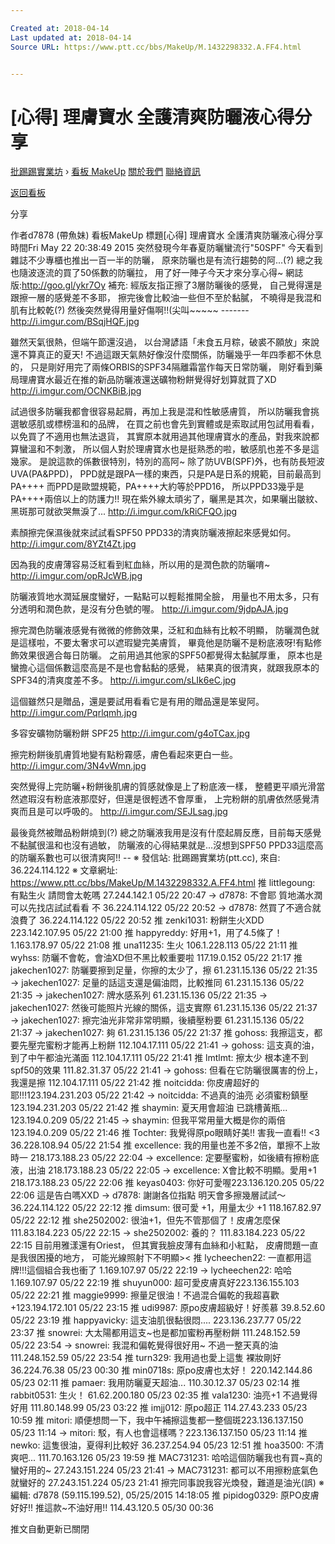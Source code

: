 ```yaml
---

Created at: 2018-04-14
Last updated at: 2018-04-14
Source URL: https://www.ptt.cc/bbs/MakeUp/M.1432298332.A.FF4.html


---
```


# [心得] 理膚寶水 全護清爽防曬液心得分享


[批踢踢實業坊](https://www.ptt.cc/) › [看板 MakeUp](https://www.ptt.cc/bbs/MakeUp/index.html) [關於我們](https://www.ptt.cc/about.html) [聯絡資訊](https://www.ptt.cc/contact.html)

[返回看板](https://www.ptt.cc/bbs/MakeUp/index.html)

分享

作者d7878 (帶魚妹)
看板MakeUp
標題\[心得\] 理膚寶水 全護清爽防曬液心得分享
時間Fri May 22 20:38:49 2015
突然發現今年春夏防曬蠻流行"50SPF" 今天看到雜誌不少專櫃也推出一百一半的防曬， 原來防曬也是有流行趨勢的阿...(?) 總之我也隨波逐流的買了50係數的防曬拉， 用了好一陣子今天才來分享心得~ 網誌版:<http://goo.gl/ykr7Oy> 補充: 經版友指正擦了3層防曬後的感覺， 自己覺得還是跟擦一層的感覺差不多耶， 擦完後會比較油一些但不至於黏膩， 不曉得是我混和肌有比較乾(?) 然後突然覺得用量好傷啊!!(尖叫~~~~~ ------- <http://i.imgur.com/BSqjHQF.jpg>

雖然天氣很熱，但端午節還沒過， 以台灣諺語「未食五月粽，破裘不願放」來說還不算真正的夏天! 不過這跟天氣熱好像沒什麼關係，防曬幾乎一年四季都不休息的， 只是剛好用完了兩條ORBIS的SPF34隔離霜當作每天日常防曬， 剛好看到藥局理膚寶水最近在推的新品防曬液還送礦物粉餅覺得好划算就買了XD <http://i.imgur.com/OCNKBiB.jpg>

試過很多防曬我都會很容易起屑，再加上我是混和性敏感膚質， 所以防曬我會挑選敏感肌或標榜溫和的品牌， 在買之前也會先到實體或是索取試用包試用看看，以免買了不適用也無法退貨， 其實原本就用過其他理膚寶水的產品，對我來說都算蠻溫和不刺激， 所以個人對於理膚寶水也是挺熟悉的啦，敏感肌也差不多是這幾家。 是說這款的係數很特別，特別的高阿~ 除了防UVB(SPF)外，也有防長短波UVA(PA&PPD)， PPD就是跟PA一樣的東西，只是PA是日系的規範，目前最高到PA++++ 而PPD是歐盟規範，PA++++大約等於PPD16， 所以PPD33幾乎是PA++++兩倍以上的防護力!! 現在紫外線太頑劣了，曬黑是其次，如果曬出皺紋、黑斑那可就欲哭無淚了... <http://i.imgur.com/kRiCFQO.jpg>

素顏擦完保濕後就來試試看SPF50 PPD33的清爽防曬液擦起來感覺如何。 <http://i.imgur.com/8YZt4Zt.jpg>

因為我的皮膚薄容易泛紅看到紅血絲，所以用的是潤色款的防曬唷~ <http://i.imgur.com/opRJcWB.jpg>

防曬液質地水潤延展度蠻好，一點點可以輕鬆推開全臉， 用量也不用太多，只有分透明和潤色款，是沒有分色號的喔。 <http://i.imgur.com/9jdpAJA.jpg>

擦完潤色防曬液感覺有微微的修飾效果，泛紅和血絲有比較不明顯， 防曬潤色就是這樣啦，不要太奢求可以遮瑕變完美膚質， 畢竟他是防曬不是粉底液呀!有點修飾效果很適合每日防曬。 之前用過其他家的SPF50都覺得太黏膩厚重， 原本也是蠻擔心這個係數這麼高是不是也會黏黏的感覺， 結果真的很清爽，就跟我原本的SPF34的清爽度差不多。 <http://i.imgur.com/sLIk6eC.jpg>

這個雖然只是贈品，還是要試用看看它是有用的贈品還是笨叟阿。 <http://i.imgur.com/Pqrlqmh.jpg>

多容安礦物防曬粉餅 SPF25 <http://i.imgur.com/g4oTCax.jpg>

擦完粉餅後肌膚質地變有點粉霧感，膚色看起來更白一些。 <http://i.imgur.com/3N4vWmn.jpg>

突然覺得上完防曬+粉餅後肌膚的質感就像是上了粉底液一樣， 整體更平順光滑當然遮瑕沒有粉底液那麼好，但還是很輕透不會厚重， 上完粉餅的肌膚依然感覺清爽而且是可以呼吸的。 <http://i.imgur.com/SEJLsag.jpg>

最後竟然被贈品粉餅燒到(?) 總之防曬液我用是沒有什麼起屑反應，目前每天感覺不黏膩很溫和也沒有過敏， 防曬液的心得結果就是...沒想到SPF50 PPD33這麼高的防曬系數也可以很清爽阿!! -- ※ 發信站: 批踢踢實業坊(ptt.cc), 來自: 36.224.114.122 ※ 文章網址: <https://www.ptt.cc/bbs/MakeUp/M.1432298332.A.FF4.html>
推 littlegoung: 有點生火 請問會太乾嗎 27.244.142.1 05/22 20:47
→ d7878: 不會耶 質地滿水潤 可以先找店試試看看 不 36.224.114.122 05/22 20:52
→ d7878: 然買了不適合就浪費了 36.224.114.122 05/22 20:52
推 zenki1031: 粉餅生火XDD 223.142.107.95 05/22 21:00
推 happyreddy: 好用+1，用了4.5條了！ 1.163.178.97 05/22 21:08
推 una11235: 生火 106.1.228.113 05/22 21:11
推 wyhss: 防曬不會乾，會油XD但不黑比較重要啦 117.19.0.152 05/22 21:17
推 jakechen1027: 防曬要擦到足量，你擦的太少了，擦 61.231.15.136 05/22 21:35
→ jakechen1027: 足量的話這支還是偏油悶，比較推同 61.231.15.136 05/22 21:35
→ jakechen1027: 牌水感系列 61.231.15.136 05/22 21:35
→ jakechen1027: 然後可能照片光線的關係，這支實際 61.231.15.136 05/22 21:37
→ jakechen1027: 擦完油光非常非常明顯，後續壓粉要 61.231.15.136 05/22 21:37
→ jakechen1027: 夠 61.231.15.136 05/22 21:37
推 gohoss: 我擦這支，都要先壓完蜜粉才能再上粉餅 112.104.17.111 05/22 21:41
→ gohoss: 這支真的油，到了中午都油光滿面 112.104.17.111 05/22 21:41
推 lmtlmt: 擦太少 根本達不到spf50的效果 111.82.31.37 05/22 21:41
→ gohoss: 但看在它防曬很厲害的份上，我還是擦 112.104.17.111 05/22 21:42
推 noitcidda: 你皮膚超好的耶!!!123.194.231.203 05/22 21:42
→ noitcidda: 不過真的油亮 必須蜜粉鎮壓123.194.231.203 05/22 21:42
推 shaymin: 夏天用會超油 已跳槽黃瓶... 123.194.0.209 05/22 21:45
→ shaymin: 但我平常用量大概是你的兩倍 123.194.0.209 05/22 21:46
推 Tochter: 我覺得原po眼睛好美!! 害我一直看!! <3 36.228.108.94 05/22 21:54
推 excellence: 我的用量也差不多2倍，單擦不上妝時一 218.173.188.23 05/22 22:04
→ excellence: 定要壓蜜粉，如後續有擦粉底液，出油 218.173.188.23 05/22 22:05
→ excellence: X會比較不明顯。愛用+1 218.173.188.23 05/22 22:06
推 keyas0403: 你好可愛喔223.136.120.205 05/22 22:06
這是告白嗎XXD
→ d7878: 謝謝各位指點 明天會多擦幾層試試～ 36.224.114.122 05/22 22:12
推 dimsum: 很可愛 +1，用量太少 +1 118.167.82.97 05/22 22:12
推 she2502002: 很油+1，但先不管那個了！皮膚怎麼保 111.83.184.223 05/22 22:15
→ she2502002: 養的？ 111.83.184.223 05/22 22:15
目前用雅漾還有Oriest， 但其實我臉皮薄有血絲和小紅點， 皮膚問題一直是我很困擾的地方， 可能光線照射下不明顯><
推 lycheechen22: 一直都用這牌!!!這個組合我也衝了 1.169.107.97 05/22 22:19
→ lycheechen22: 哈哈 1.169.107.97 05/22 22:19
推 shuyun000: 超可愛皮膚真好223.136.155.103 05/22 22:21
推 maggie9999: 擦量足很油！不過混合偏乾的我超喜歡+123.194.172.101 05/22 23:15
推 udi9987: 原po皮膚超級好！好羨慕 39.8.52.60 05/22 23:19
推 happyavicky: 這支油肌很黏很悶.... 223.136.237.77 05/22 23:37
推 snowrei: 大太陽都用這支~也是都加蜜粉再壓粉餅 111.248.152.59 05/22 23:54
→ snowrei: 我混和偏乾覺得很好用~ 不過一整天真的油 111.248.152.59 05/22 23:54
推 turn329: 我用過也愛上這隻 裸妝剛好 36.224.76.38 05/23 00:30
推 min0718s: 原po皮膚也太好！ 220.142.144.86 05/23 02:11
推 pamaer: 我用防曬夏天超油... 110.30.12.37 05/23 02:14
推 rabbit0531: 生火！ 61.62.200.180 05/23 02:35
推 vala1230: 油亮+1 不過覺得好用 111.80.148.99 05/23 03:22
推 imjj012: 原po超正 114.27.43.233 05/23 10:59
推 mitori: 順便想問一下，我中午補擦這隻都一整個斑223.136.137.150 05/23 11:14
→ mitori: 駁，有人也會這樣嗎？223.136.137.150 05/23 11:14
推 newko: 這隻很油，夏得利比較好 36.237.254.94 05/23 12:51
推 hoa3500: 不清爽吧... 111.70.163.126 05/23 19:59
推 MAC731231: 哈哈這個防曬我也有買~真的蠻好用的~ 27.243.151.224 05/23 21:41
→ MAC731231: 都可以不用擦粉底氣色就蠻好的 27.243.151.224 05/23 21:41
擦完同事說我容光煥發，難道是油光(誤) ※ 編輯: d7878 (59.115.199.52), 05/25/2015 14:18:05
推 pipidog0329: 原PO皮膚好好!! 推這款~不油好用!! 114.43.120.5 05/30 00:36

推文自動更新已關閉

